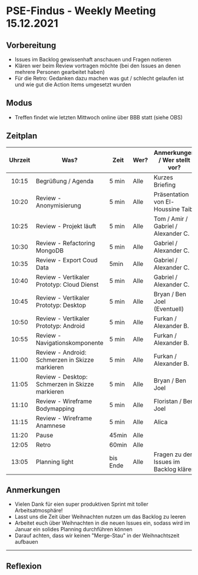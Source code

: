 # PSE-Findus - Weekly Meeting 15.12.2021

## Vorbereitung

- Issues im Backlog gewissenhaft anschauen und Fragen notieren
- Klären wer beim Review vortragen möchte (bei den Issues an denen mehrere Personen gearbeitet haben)
- Für die Retro: Gedanken dazu machen was gut / schlecht gelaufen ist und wie gut die Action Items umgesetzt wurden


## Modus

- Treffen findet wie letzten Mittwoch online über BBB statt (siehe OBS)

## Zeitplan

| Uhrzeit |Was?  |Zeit |Wer?  | Anmerkungen / Wer stellt vor? |
|:-----:|-----|-----|-----|------------|
| 10:15 | Begrüßung / Agenda | 5 min| Alle | Kurzes Briefing
| 10:20| Review - Anonymisierung | 5 min| Alle | Präsentation von El-Houssine Taibi
| 10:25 | Review - Projekt läuft | 5 min | Alle | Tom / Amir / Gabriel / Alexander C.
| 10:30 | Review - Refactoring MongoDB | 5 min | Alle | Gabriel / Alexander C.
| 10:35 | Review - Export Coud Data | 5min | Alle | Gabriel / Alexander C.
| 10:40| Review - Vertikaler Prototyp: Cloud Dienst | 5 min | Alle | Gabriel / Alexander C.
| 10:45 | Review - Vertikaler Prototyp: Desktop | 5 min | Alle | Bryan / Ben Joel (Eventuell)
| 10:50 | Review - Vertikaler Prototyp: Android | 5 min | Alle | Furkan / Alexander B.
| 10:55 | Review - Navigationskomponente| 5 min | Alle | Furkan / Alexander B.
| 11:00 | Review - Android: Schmerzen in Skizze markieren| 5 min | Alle | Furkan / Alexander B.
| 11:05 | Review - Desktop: Schmerzen in Skizze markieren| 5 min | Alle | Bryan / Ben Joel
| 11:10 | Review - Wireframe Bodymapping | 5 min | Alle | Floristan / Ben Joel
| 11:15 | Review - Wireframe Anamnese | 5 min | Alle | Alica
| 11:20 | Pause | 45min | Alle | 
| 12:05 | Retro | 60min | Alle | 
| 13:05 | Planning light | bis Ende | Alle | Fragen zu den Issues im Backlog klären

## Anmerkungen

- Vielen Dank für eien super produktiven Sprint mit toller Arbeitsatmosphäre!
- Lasst uns die Zeit über Weihnachten nutzen um das Backlog zu leeren
- Arbeitet euch über Weihnachten in die neuen Issues ein, sodass wird im Januar ein solides Planning durchführen können
- Darauf achten, dass wir keinen "Merge-Stau" in der Weihnachtszeit aufbauen

---

## Reflexion